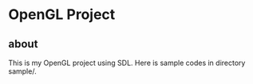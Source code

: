 OpenGL Project
==============

about
-----

This is my OpenGL project using SDL.
Here is sample codes in directory sample/.
